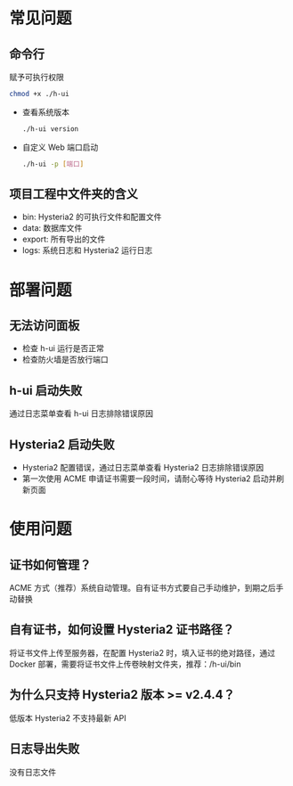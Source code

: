 # 常见问题

## 命令行

赋予可执行权限

```bash
chmod +x ./h-ui
```

- 查看系统版本

  ```bash
  ./h-ui version
  ```

- 自定义 Web 端口启动

  ```bash
  ./h-ui -p [端口]
  ```

## 项目工程中文件夹的含义

- bin: Hysteria2 的可执行文件和配置文件
- data: 数据库文件
- export: 所有导出的文件
- logs: 系统日志和 Hysteria2 运行日志

# 部署问题

## 无法访问面板

- 检查 h-ui 运行是否正常
- 检查防火墙是否放行端口

## h-ui 启动失败

通过日志菜单查看 h-ui 日志排除错误原因

## Hysteria2 启动失败

- Hysteria2 配置错误，通过日志菜单查看 Hysteria2 日志排除错误原因
- 第一次使用 ACME 申请证书需要一段时间，请耐心等待 Hysteria2 启动并刷新页面

# 使用问题

## 证书如何管理？

ACME 方式（推荐）系统自动管理。自有证书方式要自己手动维护，到期之后手动替换

## 自有证书，如何设置 Hysteria2 证书路径？

将证书文件上传至服务器，在配置 Hysteria2 时，填入证书的绝对路径，通过 Docker 部署，需要将证书文件上传卷映射文件夹，推荐：/h-ui/bin

## 为什么只支持 Hysteria2 版本 >= v2.4.4？

低版本 Hysteria2 不支持最新 API

## 日志导出失败

没有日志文件

